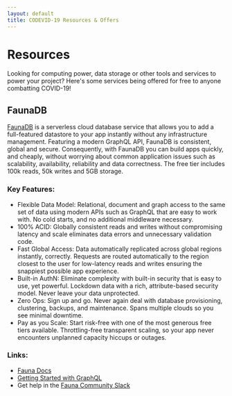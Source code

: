 ```yaml
---
layout: default
title: CODEVID-19 Resources & Offers
---
```


<!-- [EDIT THIS PAGE ON GITHUB](https://github.com/devedmonton/codevid19.com/edit/master/resources.md) -->

# Resources

Looking for computing power, data storage or other tools and
services to power your project? Here's some services being offered
for free to anyone combatting COVID-19!

## FaunaDB

[FaunaDB](https://fauna.com/) is a serverless cloud
database service that allows you to add a full-featured
datastore to your app instantly without any infrastructure
management. Featuring a modern GraphQL API, FaunaDB is
consistent, global and secure. Consequently, with FaunaDB you
can build apps quickly, and cheaply, without worrying about
common application issues such as scalability, availability,
reliability and data correctness. The free tier includes 100k
reads, 50k writes and 5GB storage.

### Key Features:

- Flexible Data Model: Relational, document and graph access to the same set of data using modern APIs such as GraphQL that are easy to work with. No cold starts, and no additional middleware necessary.
- 100% ACID: Globally consistent reads and writes without compromising latency and scale eliminates data errors and unnecessary validation code.
- Fast Global Access: Data automatically replicated across global regions instantly, correctly. Requests are routed automatically to the region closest to the user for low-latency reads and writes ensuring the snappiest possible app experience.
- Built-in AuthN: Eliminate complexity with built-in security that is easy to use, yet powerful. Lockdown data with a rich, attribute-based security model. Never leave your data unprotected.
- Zero Ops: Sign up and go. Never again deal with database provisioning, clustering, backups, and maintenance. Spans multiple clouds so you see minimal downtime.
- Pay as you Scale: Start risk-free with one of the most generous free tiers available. Throttling-free transparent scaling, so your app never encounters unplanned capacity hiccups or outages.

### Links:

- [Fauna Docs](https://docs.fauna.com/fauna/current/index.html)
- [Getting Started with GraphQL](https://fauna.com/blog/getting-started-with-graphql-part-1-importing-and-querying-your-schema)
- Get help in the [Fauna Community Slack](https://community.fauna.com/)

<!-- - [Resource 1](#)
- [Resource 2](#)
- [Resource 3](#) -->

<!-- # Offers

- [Offer 1](#)
- [Offer 2](#)
- [Offer 3](#) -->
